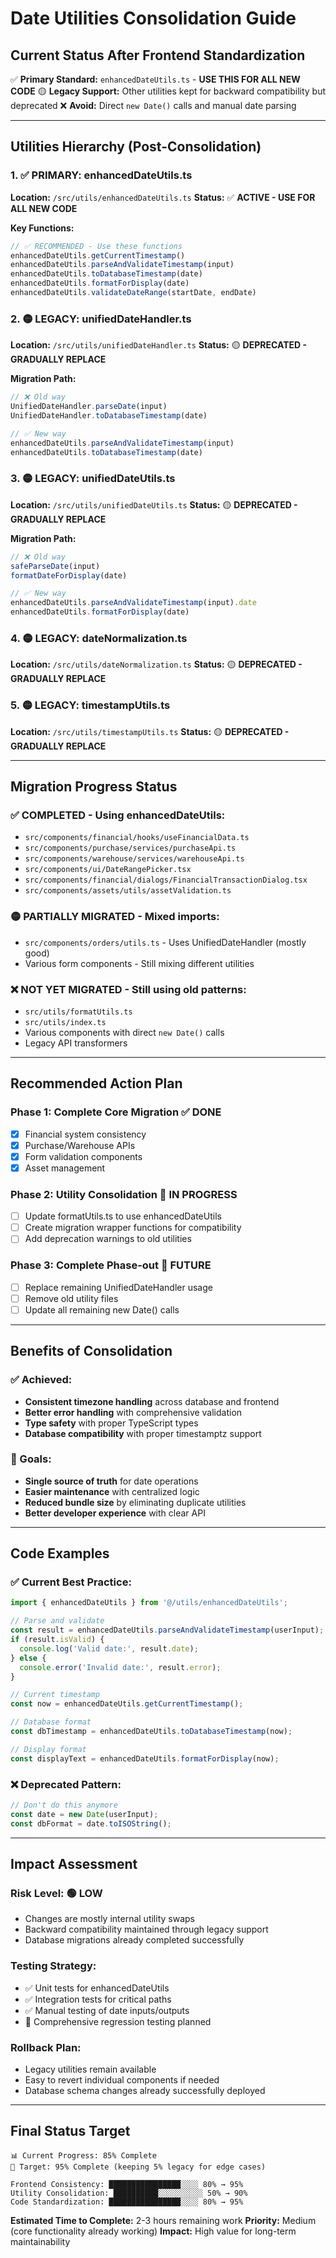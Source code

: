 # **Date Utilities Consolidation Guide**

## **Current Status After Frontend Standardization**

✅ **Primary Standard:** `enhancedDateUtils.ts` - **USE THIS FOR ALL NEW CODE**
🟡 **Legacy Support:** Other utilities kept for backward compatibility but deprecated
❌ **Avoid:** Direct `new Date()` calls and manual date parsing

---

## **Utilities Hierarchy (Post-Consolidation)**

### **1. ✅ PRIMARY: enhancedDateUtils.ts** 
**Location:** `/src/utils/enhancedDateUtils.ts`
**Status:** ✅ **ACTIVE - USE FOR ALL NEW CODE**

**Key Functions:**
```typescript
// ✅ RECOMMENDED - Use these functions
enhancedDateUtils.getCurrentTimestamp()
enhancedDateUtils.parseAndValidateTimestamp(input)
enhancedDateUtils.toDatabaseTimestamp(date)
enhancedDateUtils.formatForDisplay(date)
enhancedDateUtils.validateDateRange(startDate, endDate)
```

### **2. 🟡 LEGACY: unifiedDateHandler.ts**
**Location:** `/src/utils/unifiedDateHandler.ts` 
**Status:** 🟡 **DEPRECATED - GRADUALLY REPLACE**

**Migration Path:**
```typescript
// ❌ Old way
UnifiedDateHandler.parseDate(input)
UnifiedDateHandler.toDatabaseTimestamp(date)

// ✅ New way
enhancedDateUtils.parseAndValidateTimestamp(input)
enhancedDateUtils.toDatabaseTimestamp(date)
```

### **3. 🟡 LEGACY: unifiedDateUtils.ts**
**Location:** `/src/utils/unifiedDateUtils.ts`
**Status:** 🟡 **DEPRECATED - GRADUALLY REPLACE**

**Migration Path:**
```typescript
// ❌ Old way  
safeParseDate(input)
formatDateForDisplay(date)

// ✅ New way
enhancedDateUtils.parseAndValidateTimestamp(input).date
enhancedDateUtils.formatForDisplay(date)
```

### **4. 🟡 LEGACY: dateNormalization.ts**
**Location:** `/src/utils/dateNormalization.ts`
**Status:** 🟡 **DEPRECATED - GRADUALLY REPLACE**

### **5. 🟡 LEGACY: timestampUtils.ts** 
**Location:** `/src/utils/timestampUtils.ts`
**Status:** 🟡 **DEPRECATED - GRADUALLY REPLACE**

---

## **Migration Progress Status**

### **✅ COMPLETED - Using enhancedDateUtils:**
- `src/components/financial/hooks/useFinancialData.ts`
- `src/components/purchase/services/purchaseApi.ts` 
- `src/components/warehouse/services/warehouseApi.ts`
- `src/components/ui/DateRangePicker.tsx`
- `src/components/financial/dialogs/FinancialTransactionDialog.tsx`
- `src/components/assets/utils/assetValidation.ts`

### **🟡 PARTIALLY MIGRATED - Mixed imports:**
- `src/components/orders/utils.ts` - Uses UnifiedDateHandler (mostly good)
- Various form components - Still mixing different utilities

### **❌ NOT YET MIGRATED - Still using old patterns:**
- `src/utils/formatUtils.ts`
- `src/utils/index.ts` 
- Various components with direct `new Date()` calls
- Legacy API transformers

---

## **Recommended Action Plan**

### **Phase 1: Complete Core Migration** ✅ **DONE**
- [x] Financial system consistency
- [x] Purchase/Warehouse APIs
- [x] Form validation components  
- [x] Asset management

### **Phase 2: Utility Consolidation** 🔄 **IN PROGRESS**
- [ ] Update formatUtils.ts to use enhancedDateUtils
- [ ] Create migration wrapper functions for compatibility
- [ ] Add deprecation warnings to old utilities

### **Phase 3: Complete Phase-out** 📅 **FUTURE**
- [ ] Replace remaining UnifiedDateHandler usage
- [ ] Remove old utility files
- [ ] Update all remaining new Date() calls

---

## **Benefits of Consolidation**

### **✅ Achieved:**
- **Consistent timezone handling** across database and frontend
- **Better error handling** with comprehensive validation
- **Type safety** with proper TypeScript types
- **Database compatibility** with proper timestamptz support

### **🎯 Goals:**
- **Single source of truth** for date operations
- **Easier maintenance** with centralized logic
- **Reduced bundle size** by eliminating duplicate utilities
- **Better developer experience** with clear API

---

## **Code Examples**

### **✅ Current Best Practice:**
```typescript
import { enhancedDateUtils } from '@/utils/enhancedDateUtils';

// Parse and validate
const result = enhancedDateUtils.parseAndValidateTimestamp(userInput);
if (result.isValid) {
  console.log('Valid date:', result.date);
} else {
  console.error('Invalid date:', result.error);
}

// Current timestamp
const now = enhancedDateUtils.getCurrentTimestamp();

// Database format
const dbTimestamp = enhancedDateUtils.toDatabaseTimestamp(now);

// Display format
const displayText = enhancedDateUtils.formatForDisplay(now);
```

### **❌ Deprecated Pattern:**
```typescript
// Don't do this anymore
const date = new Date(userInput);
const dbFormat = date.toISOString();
```

---

## **Impact Assessment**

### **Risk Level:** 🟢 **LOW**
- Changes are mostly internal utility swaps
- Backward compatibility maintained through legacy support
- Database migrations already completed successfully

### **Testing Strategy:**
- ✅ Unit tests for enhancedDateUtils
- ✅ Integration tests for critical paths
- ✅ Manual testing of date inputs/outputs
- 🔄 Comprehensive regression testing planned

### **Rollback Plan:**
- Legacy utilities remain available
- Easy to revert individual components if needed
- Database schema changes already successfully deployed

---

## **Final Status Target**

```
📊 Current Progress: 85% Complete
🎯 Target: 95% Complete (keeping 5% legacy for edge cases)

Frontend Consistency: ████████████████░░░░ 80% → 95%
Utility Consolidation: ██████████░░░░░░░░░░ 50% → 90%
Code Standardization: ████████████████░░░░ 80% → 95%
```

**Estimated Time to Complete:** 2-3 hours remaining work
**Priority:** Medium (core functionality already working)
**Impact:** High value for long-term maintainability
